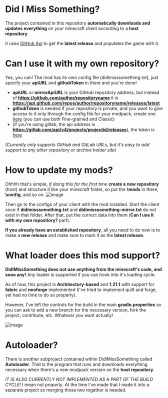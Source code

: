 # Did I Miss Something?
 
The project contained in this repository **automatically downloads and updates everything** on your minecraft client according to a **host repository**.

It uses [GitHub Api](https://api.github.com/) to get the **latest release** and populates the game with it.

# Can I use it with my own repository?

Yes, you can! The mod has its own config file (didimisssomething.txt), just specify your **apiURL** and **githubToken** in there and you're done!
- **apiURL** or **mirrorApiURL** is your GitHub repository address, but instead of **https://github.com/author/repositoryname** it is **https://api.github.com/repos/author/repositoryname/releases/latest**
- **githubToken** is needed if your repository is private, and you want to give access to it only through the config file for your modpack, create one [here](https://github.com/settings/tokens) (you can use both Fine-grained and Classic)
- (if you're using gitlab, the api address is **https://gitlab.com/api/v4/projects/projectid/releases**), the token is [here](https://gitlab.com/-/user_settings/personal_access_tokens)

*(Currently only supports GitHub and GitLab URLs, but it's easy to add support to any other repository or archive holder site)*

# How to update my mods?

Ohhhh that's simple, *if doing this for the first time* **create a new repository** (host) and structure it like your minecraft folder, so put the **\mods** in there, **\config**, and so on.
![image](https://github.com/user-attachments/assets/a858cc95-9c88-4f7a-b884-8dbe912129a3)

Then go to the configs of your client with the mod installed. Start the client once if **didimisssomething.txt** and **didimisssomething-mirror.txt** do not exist in that folder. After that, put the correct data into them (**Can I use it with my own repository?** part).

**If you already have an established repository**, all you need to do now is to make a **new release** and make sure to mark it as the **latest release**.

# What loader does this mod support?

**DidIMissSomething does not use anything from the minecraft's code, and sooo any!** Any loader is supported if you can hook into it's loading cycle.

As of now, this project is **Architectury-based** and **1.21.1** with support for **fabric** and **neoforge** implemented (I've tried to implement quilt and forge, yet had no time to do so properly).

However, I've left the controls for the build in the main **gradle.properties** so you can ask to add a new branch for the necessary version, fork the project, contribute, etc. Whatever you want actually!

![image](https://github.com/user-attachments/assets/d5e58537-6f47-4bdf-a857-6257f506d8aa)

# Autoloader?

There is another subproject contained within DidIMissSomething called **Autoloader**. That is the program that runs and downloads everything necessary when there's a new modpack version on the **host repository**.

*IT IS ALSO CURRENTLY NOT IMPLEMENTED AS A PART OF THE BUILD CYCLE!* I mean not *properly*. At the time I've made that I made it into a separate project so merging those two together is needed.
